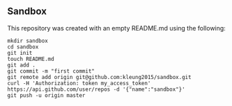 ## Sandbox

This repository was created with an empty README.md using the following:
```
mkdir sandbox
cd sandbox
git init
touch README.md
git add .
git commit -m "first commit"
git remote add origin git@github.com:kleung2015/sandbox.git
curl -H 'Authorization: token my_access_token' https://api.github.com/user/repos -d '{"name":"sandbox"}'
git push -u origin master
```
